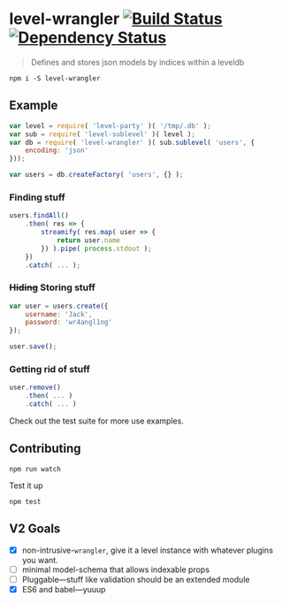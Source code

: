# level-wrangler [![Build Status](https://travis-ci.org/mattstyles/wrangler.svg?branch=master)](https://travis-ci.org/mattstyles/wrangler) [![Dependency Status](https://david-dm.org/mattstyles/wrangler.svg)](https://david-dm.org/mattstyles/wrangler)

> Defines and stores json models by indices within a leveldb

```
npm i -S level-wrangler
```

## Example

```js
var level = require( 'level-party' )( '/tmp/.db' );
var sub = require( 'level-sublevel' )( level );
var db = require( 'level-wrangler' )( sub.sublevel( 'users', {
    encoding: 'json'
}));

var users = db.createFactory( 'users', {} );
```

### Finding stuff

```js
users.findAll()
    .then( res => {
        streamify( res.map( user => {
            return user.name
        }) ).pipe( process.stdout );
    })
    .catch( ... );
```

### ~~Hiding~~ Storing stuff

```js
var user = users.create({
    username: 'Jack',
    password: 'wr4angl1ng'
});

user.save();
```

### Getting rid of stuff
```js
user.remove()
    .then( ... )
    .catch( ... )
```

Check out the test suite for more use examples.


## Contributing

```
npm run watch
```

Test it up

```
npm test
```


## V2 Goals

- [x] non-intrusive-`wrangler`, give it a level instance with whatever plugins you want.
- [ ] minimal model-schema that allows indexable props
- [ ] Pluggable—stuff like validation should be an extended module
- [x] ES6 and babel—yuuup
